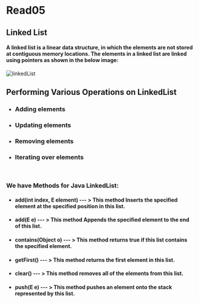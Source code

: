 # Read05

## Linked List
#### A linked list is a linear data structure, in which the elements are not stored at contiguous memory locations. The elements in a linked list are linked using pointers as shown in the below image:

![linkedList](https://media.geeksforgeeks.org/wp-content/cdn-uploads/gq/2013/03/Linkedlist.png)
<br>

## **Performing Various Operations on LinkedList**
+ ### Adding elements
+ ### Updating elements
+ ### Removing elements
+ ### Iterating over elements

<br>

### We have Methods for Java LinkedList:
+ #### **add(int index, E element) --- > This method Inserts the specified element at the specified position in this list.**
+ #### **add(E e) --- > This method Appends the specified element to the end of this list.**
+ #### **contains(Object o) --- > This method returns true if this list contains the specified element.**
+ #### **getFirst() --- > This method returns the first element in this list.**
+ #### **clear() --- > This method removes all of the elements from this list.**
+ #### **push(E e) --- > This method pushes an element onto the stack represented by this list.**
